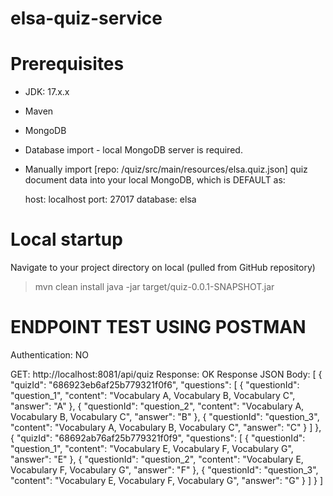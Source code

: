 # elsa-quiz-service

# Prerequisites 

- JDK: 17.x.x
- Maven
- MongoDB

- Database import - local MongoDB server is required.
- Manually import [repo: /quiz/src/main/resources/elsa.quiz.json] quiz document data into your local MongoDB,
which is DEFAULT as:

  host:       localhost 
  port:       27017
  database:   elsa

# Local startup

Navigate to your project directory on local (pulled from GitHub repository)

> mvn clean install
> java -jar target/quiz-0.0.1-SNAPSHOT.jar
>

# ENDPOINT TEST USING POSTMAN

Authentication: NO

GET: http://localhost:8081/api/quiz
Response: OK
Response JSON Body:
  [
    {
      "quizId": "686923eb6af25b779321f0f6",
      "questions": [
        {
          "questionId": "question_1",
          "content": "Vocabulary A, Vocabulary B, Vocabulary C",
          "answer": "A"
        },
        {
          "questionId": "question_2",
          "content": "Vocabulary A, Vocabulary B, Vocabulary C",
          "answer": "B"
        },
        {
          "questionId": "question_3",
          "content": "Vocabulary A, Vocabulary B, Vocabulary C",
          "answer": "C"
        }
      ]
    },
    {
      "quizId": "68692ab76af25b779321f0f9",
      "questions": [
        {
          "questionId": "question_1",
          "content": "Vocabulary E, Vocabulary F, Vocabulary G",
          "answer": "E"
        },
        {
          "questionId": "question_2",
          "content": "Vocabulary E, Vocabulary F, Vocabulary G",
          "answer": "F"
        },
        {
          "questionId": "question_3",
          "content": "Vocabulary E, Vocabulary F, Vocabulary G",
          "answer": "G"
        }
      ]
    }
  ]
